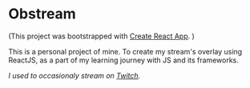 # Obstream

(This project was bootstrapped with [Create React App](https://github.com/facebook/create-react-app). )

This is a personal project of mine.
To create my stream's overlay using ReactJS, as a part of my learning journey with JS and its frameworks.

*I used to occasionaly stream on [Twitch](https://twitch.tv/daeynne).*
